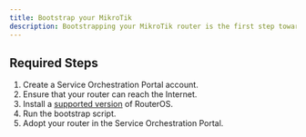 ```yaml
---
title: Bootstrap your MikroTik
description: Bootstrapping your MikroTik router is the first step towards SDN enablement.
---
```


## Required Steps

1. Create a Service Orchestration Portal account.
2. Ensure that your router can reach the Internet.
3. Install a [supported version](/documentation/router-onboarding/supported-routeros-versions) of RouterOS.
4. Run the bootstrap script.
5. Adopt your router in the Service Orchestration Portal.

